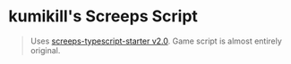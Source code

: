 # kumikill's Screeps Script
> Uses [screeps-typescript-starter v2.0](https://github.com/screepers/screeps-typescript-starter). Game script is almost entirely original.
